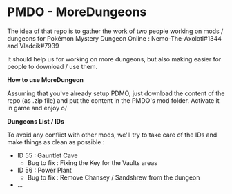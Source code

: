 # PMDO - MoreDungeons

The idea of that repo is to gather the work of two people working on mods / dungeons for Pokémon Mystery Dungeon Online : Nemo-The-Axolotl#1344 and Vladcik#7939

It should help us for working on more dungeons, but also making easier for people to download / use them.

**How to use MoreDungeon**

Assuming that you've already setup PDMO, just download the content of the repo (as .zip file) and put the content in the PMDO's mod folder. Activate it in game and enjoy o/

**Dungeons List / IDs**

To avoid any conflict with other mods, we'll try to take care of the IDs and make things as clean as possible : 
* ID 55 : Gauntlet Cave
    * Bug to fix : Fixing the Key for the Vaults areas
* ID 56 : Power Plant
    * Bug to fix : Remove Chansey / Sandshrew from the dungeon
* ...
